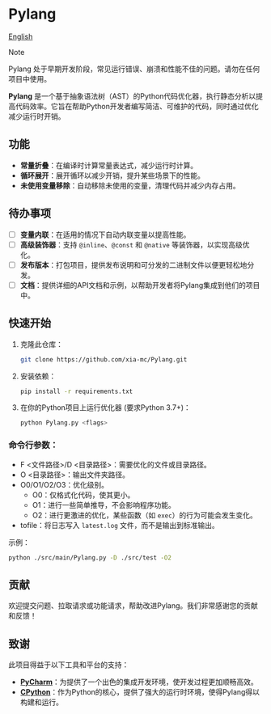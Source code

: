 # Pylang

[English](https://github.com/xia-mc/Pylang/blob/master/README.md)

> [!NOTE]
> Pylang 处于早期开发阶段，常见运行错误、崩溃和性能不佳的问题。请勿在任何项目中使用。

**Pylang** 是一个基于抽象语法树（AST）的Python代码优化器，执行静态分析以提高代码效率。它旨在帮助Python开发者编写简洁、可维护的代码，同时通过优化减少运行时开销。

## 功能

- **常量折叠**：在编译时计算常量表达式，减少运行时计算。
- **循环展开**：展开循环以减少开销，提升某些场景下的性能。
- **未使用变量移除**：自动移除未使用的变量，清理代码并减少内存占用。

## 待办事项

- [ ] **变量内联**：在适用的情况下自动内联变量以提高性能。
- [ ] **高级装饰器**：支持 `@inline`、`@const` 和 `@native` 等装饰器，以实现高级优化。
- [ ] **发布版本**：打包项目，提供发布说明和可分发的二进制文件以便更轻松地分发。
- [ ] **文档**：提供详细的API文档和示例，以帮助开发者将Pylang集成到他们的项目中。

## 快速开始

1. 克隆此仓库：
    ```bash
    git clone https://github.com/xia-mc/Pylang.git
    ```
2. 安装依赖：
    ```bash
    pip install -r requirements.txt
    ```
3. 在你的Python项目上运行优化器 (要求Python 3.7+)：
    ```bash
    python Pylang.py <flags>
    ```

### 命令行参数：

- F <文件路径>/D <目录路径>：需要优化的文件或目录路径。
- O <目录路径>：输出文件夹路径。
- O0/O1/O2/O3：优化级别。
    - O0：仅格式化代码，使其更小。
    - O1：进行一些简单推导，不会影响程序功能。
    - O2：进行更激进的优化，某些函数（如 `exec`）的行为可能会发生变化。
- tofile：将日志写入 `latest.log` 文件，而不是输出到标准输出。

示例：

```bash
python ./src/main/Pylang.py -D ./src/test -O2
```

## 贡献

欢迎提交问题、拉取请求或功能请求，帮助改进Pylang。我们非常感谢您的贡献和反馈！

## 致谢

此项目得益于以下工具和平台的支持：

- **[PyCharm](https://www.jetbrains.com/pycharm/)**：为提供了一个出色的集成开发环境，使开发过程更加顺畅高效。
- **[CPython](https://github.com/python/cpython)**：作为Python的核心，提供了强大的运行时环境，使得Pylang得以构建和运行。
